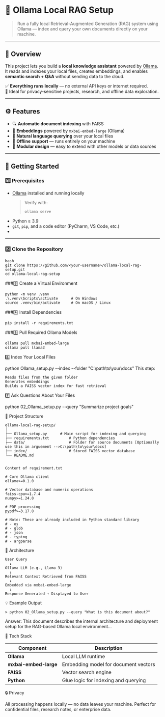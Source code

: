 # 🧠 Ollama Local RAG Setup
> Run a fully local Retrieval-Augmented Generation (RAG) system using Ollama — index and query your own documents directly on your machine.

---

## 📘 Overview
This project lets you build a **local knowledge assistant** powered by [Ollama](https://ollama.ai/).  
It reads and indexes your local files, creates embeddings, and enables **semantic search + Q&A** without sending data to the cloud.

✅ **Everything runs locally** — no external API keys or internet required.  
🧩 Ideal for privacy-sensitive projects, research, and offline data exploration.

---

## ⚙️ Features
- 🔍 **Automatic document indexing** with FAISS
- 🧬 **Embeddings** powered by `mxbai-embed-large` (Ollama)
- 💬 **Natural language querying** over your local files
- 💾 **Offline support** — runs entirely on your machine
- 🧰 **Modular design** — easy to extend with other models or data sources

---

## 🚀 Getting Started

### 1️⃣ Prerequisites
- [Ollama](https://ollama.ai/download) installed and running locally  
  > Verify with:
  > ```bash
  > ollama serve
  > ```
- Python ≥ 3.9
- `git`, `pip`, and a code editor (PyCharm, VS Code, etc.)
- 

---

### 2️⃣ Clone the Repository
    bash
    git clone https://github.com/<your-username>/ollama-local-rag-setup.git
    cd ollama-local-rag-setup

###3️⃣ Create a Virtual Environment

    python -m venv .venv
    .\.venv\Scripts\activate      # On Windows
    source .venv/bin/activate     # On macOS / Linux

###4️⃣ Install Dependencies

    pip install -r requirements.txt

###5️⃣ Pull Required Ollama Models

    ollama pull mxbai-embed-large
    ollama pull llama3

6️⃣ Index Your Local Files

python Ollama_setup.py --index --folder "C:\path\to\your\docs"
  This step:

    Reads files from the given folder
    Generates embeddings
    Builds a FAISS vector index for fast retrieval
7️⃣ Ask Questions About Your Files

python 02_Ollama_setup.py --query "Summarize project goals"

📂 Project Structure

    ollama-local-rag-setup/
    │
    ├── Ollama_setup.py      # Main script for indexing and querying
    ├── requirements.txt         # Python dependencies
    ├── data/                    # Folder for source documents [Optionally use this in arguement -->C:\path\to\your\docs]
    ├── index/                   # Stored FAISS vector database
    └── README.md


    Content of requirement.txt

    # Core Ollama client
    ollama>=0.1.0
    
    # Vector database and numeric operations
    faiss-cpu>=1.7.4
    numpy>=1.24.0

    # PDF processing
    pypdf>=3.17.0

    # Note: These are already included in Python standard library
    # - os
    # - glob
    # - json
    # - typing
    # - argparse

🧩 Architecture

    User Query
      ↓
    Ollama LLM (e.g., Llama 3)
      ↓
    Relevant Context Retrieved from FAISS
      ↓
    Embedded via mxbai-embed-large
      ↓
    Response Generated → Displayed to User


💡 Example Output

    > python 02_Ollama_setup.py --query "What is this document about?"

Answer:
This document describes the internal architecture and deployment setup
for the RAG-based Ollama local environment...

🧰 Tech Stack

| Component             | Description                          |
| --------------------- | ------------------------------------ |
| **Ollama**            | Local LLM runtime                    |
| **mxbai-embed-large** | Embedding model for document vectors |
| **FAISS**             | Vector search engine                 |
| **Python**            | Glue logic for indexing and querying |


🔒 Privacy

All processing happens locally — no data leaves your machine.
Perfect for confidential files, research notes, or enterprise data.
